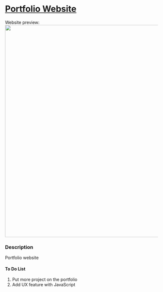 # [Portfolio Website](https://stevesbong.github.io/)

Website preview:<img src="https://github.com/Stevesbong/Stevesbong.github.io/blob/master/img/portfolioscreenshot.png" width="600" height="700">
### Description

Portfolio website 






#### To Do List
1. Put more project on the portfolio
2. Add UX feature with JavaScript
